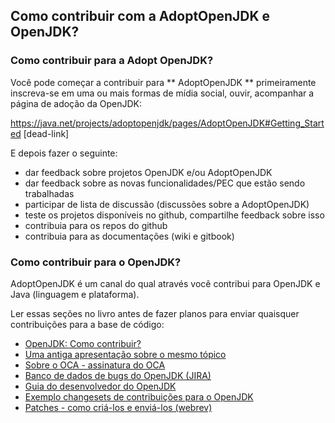 ## Como contribuir com a AdoptOpenJDK e OpenJDK?

### Como contribuir para a Adopt OpenJDK?

Você pode começar a contribuir para ** AdoptOpenJDK ** primeiramente inscreva-se em uma ou mais formas de mídia social, ouvir, acompanhar a página de adoção da OpenJDK:

https://java.net/projects/adoptopenjdk/pages/AdoptOpenJDK#Getting_Started [dead-link]

E depois fazer o seguinte:

- dar feedback sobre projetos OpenJDK e/ou AdoptOpenJDK
- dar feedback sobre as novas funcionalidades/PEC que estão sendo trabalhadas
- participar de lista de discussão (discussões sobre a AdoptOpenJDK)
- teste os projetos disponíveis no github, compartilhe feedback sobre isso
- contribuia para os repos do github
- contribuia para as documentações (wiki e gitbook)

### Como contribuir para o OpenJDK?

AdoptOpenJDK é um canal do qual através você contribui para OpenJDK e Java (linguagem e plataforma).

Ler essas seções no livro antes de fazer planos para enviar quaisquer contribuições para a base de código:

- [OpenJDK: Como contribuir?](http://openjdk.java.net/contribute/)
- [Uma antiga apresentação sobre o mesmo tópico](http://www.oracle.com/technetwork/server-storage/ts-5230-159263.pdf)
- [Sobre o OCA - assinatura do OCA](../adopt-openjdk-getting-started/about_oca_-_signing_the_oca.md)
- [Banco de dados de bugs do OpenJDK (JIRA)](../adopt-openjdk-getting-started/openjdk_bug_database_jira.md)
- [Guia do desenvolvedor do OpenJDK](../intermediate-steps/openjdk_developers_guide.md)
- [Exemplo changesets de contribuições para o OpenJDK](../intermediate-steps/example_changesets_of_contributions_into_the_openjdk.md)
- [Patches - como criá-los e enviá-los (webrev)](../intermediate-steps/patches_-_how_to_create_and_submit_them_webrev.md)
